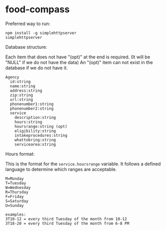 food-compass
============

Preferred way to run:

```
npm install -g simplehttpserver
simplehttpserver
```

Database structure:

Each item that does not have "(opt)" at the end is required.
(It will be "NULL" if we do not have the data)
An "(opt)" item can not exist in the database if we do not have it.

```
Agency
  id:string
  name:string
  address:string
  zip:string
  url:string
  phonenumber1:string
  phonenumber2:string
  service
    description:string
    hours:string
    hoursrange:string (opt)
    eligibility:string
    intakeprocedures:string
    whattobring:string
    servicearea:string
```

Hours format:

This is the format for the `service.hoursrange` variable.
It follows a defined language to determine which ranges are acceptable.

```
M=Monday
T=Tuesday
W=Wednesday
R=Thursday
F=Friday
S=Saturday
U=Sunday

examples:
3T10-12 = every third Tuesday of the month from 10-12
3T18-20 = every third Tuesday of the month from 6-8 PM
```
